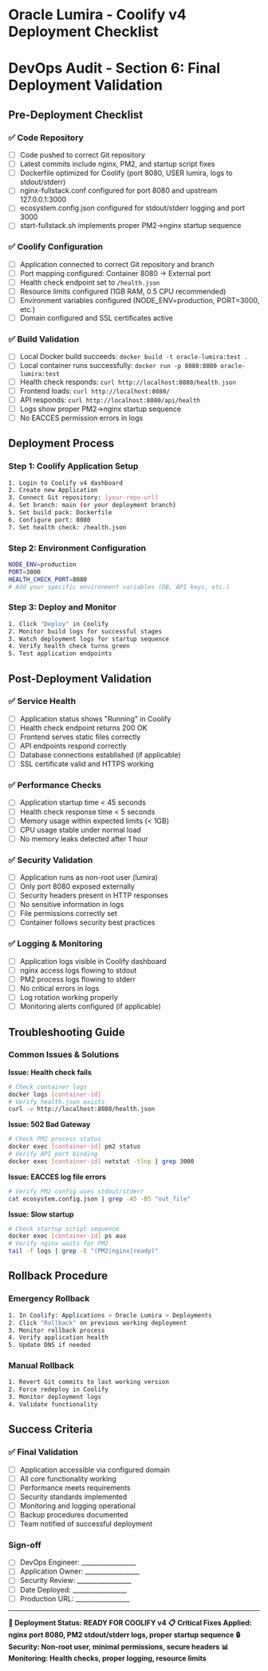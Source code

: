 # Oracle Lumira - Coolify v4 Deployment Checklist
# DevOps Audit - Section 6: Final Deployment Validation

## Pre-Deployment Checklist

### ✅ Code Repository
- [ ] Code pushed to correct Git repository
- [ ] Latest commits include nginx, PM2, and startup script fixes
- [ ] Dockerfile optimized for Coolify (port 8080, USER lumira, logs to stdout/stderr)
- [ ] nginx-fullstack.conf configured for port 8080 and upstream 127.0.0.1:3000
- [ ] ecosystem.config.json configured for stdout/stderr logging and port 3000
- [ ] start-fullstack.sh implements proper PM2→nginx startup sequence

### ✅ Coolify Configuration
- [ ] Application connected to correct Git repository and branch
- [ ] Port mapping configured: Container 8080 → External port
- [ ] Health check endpoint set to `/health.json`
- [ ] Resource limits configured (1GB RAM, 0.5 CPU recommended)
- [ ] Environment variables configured (NODE_ENV=production, PORT=3000, etc.)
- [ ] Domain configured and SSL certificates active

### ✅ Build Validation
- [ ] Local Docker build succeeds: `docker build -t oracle-lumira:test .`
- [ ] Local container runs successfully: `docker run -p 8080:8080 oracle-lumira:test`
- [ ] Health check responds: `curl http://localhost:8080/health.json`
- [ ] Frontend loads: `curl http://localhost:8080/`
- [ ] API responds: `curl http://localhost:8080/api/health`
- [ ] Logs show proper PM2→nginx startup sequence
- [ ] No EACCES permission errors in logs

## Deployment Process

### Step 1: Coolify Application Setup
```bash
1. Login to Coolify v4 dashboard
2. Create new Application
3. Connect Git repository: [your-repo-url]
4. Set branch: main (or your deployment branch)
5. Set build pack: Dockerfile
6. Configure port: 8080
7. Set health check: /health.json
```

### Step 2: Environment Configuration
```bash
NODE_ENV=production
PORT=3000
HEALTH_CHECK_PORT=8080
# Add your specific environment variables (DB, API keys, etc.)
```

### Step 3: Deploy and Monitor
```bash
1. Click "Deploy" in Coolify
2. Monitor build logs for successful stages
3. Watch deployment logs for startup sequence
4. Verify health check turns green
5. Test application endpoints
```

## Post-Deployment Validation

### ✅ Service Health
- [ ] Application status shows "Running" in Coolify
- [ ] Health check endpoint returns 200 OK
- [ ] Frontend serves static files correctly
- [ ] API endpoints respond correctly
- [ ] Database connections established (if applicable)
- [ ] SSL certificate valid and HTTPS working

### ✅ Performance Checks
- [ ] Application startup time < 45 seconds
- [ ] Health check response time < 5 seconds
- [ ] Memory usage within expected limits (< 1GB)
- [ ] CPU usage stable under normal load
- [ ] No memory leaks detected after 1 hour

### ✅ Security Validation
- [ ] Application runs as non-root user (lumira)
- [ ] Only port 8080 exposed externally
- [ ] Security headers present in HTTP responses
- [ ] No sensitive information in logs
- [ ] File permissions correctly set
- [ ] Container follows security best practices

### ✅ Logging & Monitoring
- [ ] Application logs visible in Coolify dashboard
- [ ] nginx access logs flowing to stdout
- [ ] PM2 process logs flowing to stderr
- [ ] No critical errors in logs
- [ ] Log rotation working properly
- [ ] Monitoring alerts configured (if applicable)

## Troubleshooting Guide

### Common Issues & Solutions

**Issue: Health check fails**
```bash
# Check container logs
docker logs [container-id]
# Verify health.json exists
curl -v http://localhost:8080/health.json
```

**Issue: 502 Bad Gateway**
```bash
# Check PM2 process status
docker exec [container-id] pm2 status
# Verify API port binding
docker exec [container-id] netstat -tlnp | grep 3000
```

**Issue: EACCES log file errors**
```bash
# Verify PM2 config uses stdout/stderr
cat ecosystem.config.json | grep -A5 -B5 "out_file"
```

**Issue: Slow startup**
```bash
# Check startup script sequence
docker exec [container-id] ps aux
# Verify nginx waits for PM2
tail -f logs | grep -E "(PM2|nginx|ready)"
```

## Rollback Procedure

### Emergency Rollback
```bash
1. In Coolify: Applications > Oracle Lumira > Deployments
2. Click "Rollback" on previous working deployment
3. Monitor rollback process
4. Verify application health
5. Update DNS if needed
```

### Manual Rollback
```bash
1. Revert Git commits to last working version
2. Force redeploy in Coolify
3. Monitor deployment logs
4. Validate functionality
```

## Success Criteria

### ✅ Final Validation
- [ ] Application accessible via configured domain
- [ ] All core functionality working
- [ ] Performance meets requirements
- [ ] Security standards implemented
- [ ] Monitoring and logging operational
- [ ] Backup procedures documented
- [ ] Team notified of successful deployment

### Sign-off
- [ ] DevOps Engineer: _________________
- [ ] Application Owner: _________________  
- [ ] Security Review: _________________
- [ ] Date Deployed: _________________
- [ ] Production URL: _________________

---

**🎯 Deployment Status: READY FOR COOLIFY v4**
**📋 Critical Fixes Applied: nginx port 8080, PM2 stdout/stderr logs, proper startup sequence**
**🔒 Security: Non-root user, minimal permissions, secure headers**
**📊 Monitoring: Health checks, proper logging, resource limits**
